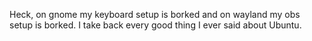Heck, on gnome my keyboard setup is borked and on wayland my obs setup is borked. I take back every good thing I ever said about Ubuntu.


